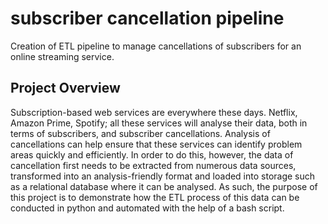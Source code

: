 # subscriber cancellation pipeline

Creation of ETL pipeline to manage cancellations of subscribers for an online streaming service.

## Project Overview

Subscription-based web services are everywhere these days. Netflix, Amazon Prime, Spotify; all these services will analyse their data, both in terms of subscribers, and subscriber cancellations. Analysis of cancellations can help ensure that these services can identify problem areas quickly and efficiently. In order to do this, however, the data of cancellation first needs to be extracted from numerous data sources, transformed into an analysis-friendly format and loaded into storage such as a relational database where it can be analysed. As such, the purpose of this project is to demonstrate how the ETL process of this data can be conducted in python and automated with the help of a bash script.

